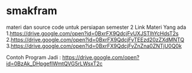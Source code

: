 # smakfram
materi dan source code untuk persiapan semester 2
Link Materi Yang ada
1.https://drive.google.com/open?id=0BxrFX9QdcjFvUXJSTlhYcHdsT2s
2.https://drive.google.com/open?id=0BxrFX9QdcjFvTEEzd20zZXdMNTQ
3.https://drive.google.com/open?id=0BxrFX9QdcjFvZnZna0ZNTjU0Q0k


Contoh Program Jadi :
https://drive.google.com/open?id=0BzAk_DHpgefIWmtQVG5rLWsxT2c
